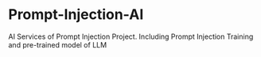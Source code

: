 # Prompt-Injection-AI
AI Services of Prompt Injection Project. Including Prompt Injection Training and pre-trained model of LLM
